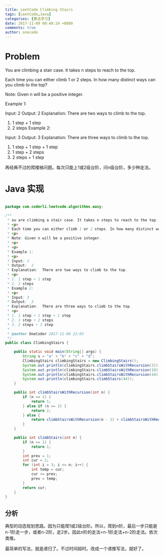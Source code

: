 ```yaml
---
title: LeetCode Climbing Stairs
tags: [LeetCode,Java]
categories: [算法学习]
date: 2017-11-09 09:48:24 +0800
comments: true
author: onecode
---
```

# Problem

You are climbing a stair case. It takes n steps to reach to the top.

Each time you can either climb 1 or 2 steps. In how many distinct ways can you climb to the top?

Note: Given n will be a positive integer.


Example 1:

Input: 2
Output:  2
Explanation:  There are two ways to climb to the top.

1. 1 step + 1 step
2. 2 steps
Example 2:

Input: 3
Output:  3
Explanation:  There are three ways to climb to the top.

1. 1 step + 1 step + 1 step
2. 1 step + 2 steps
3. 2 steps + 1 step

再经典不过的爬楼梯问题。每次只能上1或2级台阶，问n级台阶，多少种走法。


<!--break-->

# Java 实现

``` java

package com.coderli.leetcode.algorithms.easy;

/**
 * ou are climbing a stair case. It takes n steps to reach to the top.
 * <p>
 * Each time you can either climb 1 or 2 steps. In how many distinct ways can you climb to the top?
 * <p>
 * Note: Given n will be a positive integer.
 * <p>
 * <p>
 * Example 1:
 * <p>
 * Input: 2
 * Output:  2
 * Explanation:  There are two ways to climb to the top.
 * <p>
 * 1. 1 step + 1 step
 * 2. 2 steps
 * Example 2:
 * <p>
 * Input: 3
 * Output:  3
 * Explanation:  There are three ways to climb to the top.
 * <p>
 * 1. 1 step + 1 step + 1 step
 * 2. 1 step + 2 steps
 * 3. 2 steps + 1 step
 *
 * @author OneCoder 2017-11-08 22:03
 */
public class ClimbingStairs {

    public static void main(String[] args) {
        String s = "a" + "b" + "c" + "d";
        ClimbingStairs climbingStairs = new ClimbingStairs();
        System.out.println(climbingStairs.climbStairsWithRecursion(3));
        System.out.println(climbingStairs.climbStairsWithRecursion(10));
        System.out.println(climbingStairs.climbStairsWithRecursion(44));
        System.out.println(climbingStairs.climbStairs(44));
    }

    public int climbStairsWithRecursion(int n) {
        if (n == 1) {
            return 1;
        } else if (n == 2) {
            return 2;
        } else {
            return climbStairsWithRecursion(n - 1) + climbStairsWithRecursion(n - 2);
        }
    }

    public int climbStairs(int n) {
        if (n == 1) {
            return 1;
        }
        int prev = 1;
        int cur = 2;
        for (int i = 3; i <= n; i++) {
            int temp = cur;
            cur += prev;
            prev = temp;
        }
        return cur;
    }
}


```

## 分析

典型的动态规划思路。因为只能爬1或2级台阶。所以，爬到n阶，最后一步只能是n-1阶走一步，或者n-2阶，走2步。因此n阶的走法=n-1阶走法+n-2阶走法。依次类推。

最简单的写法，就是递归了。不过时间超时。改成一个递推写法，就好了。
